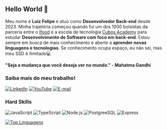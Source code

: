 ## Hello World :vulcan_salute:

Meu nome é **Luiz Felipe** e atuo como **Desenvolvedor Back-end** desde 2023. Minha trajetória começou quando fui um dos 1000 bolsistas da parceria entre o [Ifood](https://www.ifood.com.br/) e a escola de tecnologia [Cubos Academy](https://cubos.academy/) para estudar **Desenvolvimento de Software com foco em back-end**. Estou sempre em busca de mais conhecimento e aberto a **aprender novas linguagens e tecnologias**. Se conhecimento ocupa espaço, eu não sei, mas meu SSD é ilimitado:computer:

**"Seja a mudança que você deseja ver no mundo." - Mahatma Gandhi**

### Saiba mais do meu trabalho!
[![LinkedIn](https://img.shields.io/badge/LinkedIn-0077B5?style=for-the-badge&logo=linkedin&logoColor=white)](https://www.linkedin.com/in/devlfreis/)
 [![YouTube](https://img.shields.io/badge/YouTube-FF0000?style=for-the-badge&logo=youtube&logoColor=white)](https://www.youtube.com/channel/UCHtZUpwqO_FhX5qshDDdCow)  [![E-mail](https://img.shields.io/badge/Gmail-D14836?style=for-the-badge&logo=gmail&logoColor=white)](mailto:lfreis.contato@gmail.com)


### Hard Skills
![JavaScript](https://img.shields.io/badge/JavaScript-323330?style=for-the-badge&logo=javascript&logoColor=F7DF1E )  ![TypeScript](https://img.shields.io/badge/TypeScript-007ACC?style=for-the-badge&logo=typescript&logoColor=white)  ![Node.js](https://img.shields.io/badge/Node%20js-339933?style=for-the-badge&logo=nodedotjs&logoColor=white)  ![PostgreeSQL](https://img.shields.io/badge/PostgreSQL-316192?style=for-the-badge&logo=postgresql&logoColor=white)  ![Express](https://img.shields.io/badge/Express%20js-000000?style=for-the-badge&logo=express&logoColor=white)



[![Top Linguagens](https://github-readme-stats.vercel.app/api/top-langs/?username=DevFelipreis&layout=donut-vertical&bg_color=000000&text_color=FFFFFF&title_color=800080&hide_border=true)](https://github.com/DevFelipreis)






